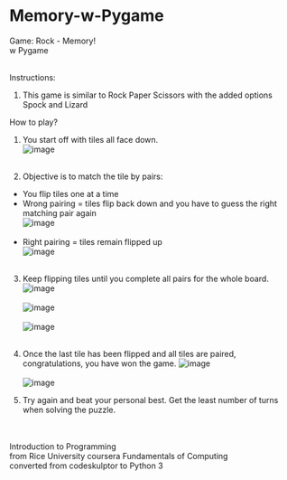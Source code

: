 # Memory-w-Pygame

Game: Rock - Memory!<br>
w Pygame<br><br>

Instructions:<br>
1. This game is similar to Rock Paper Scissors with the added options Spock and Lizard<br>

How to play?<br>
1. You start off with tiles all face down.<br>
![image](https://user-images.githubusercontent.com/98131995/210922150-7f49c442-d42c-4107-bdcb-17fc779d6abc.png)<br><br>

2. Objective is to match the tile by pairs:<br>
  - You flip tiles one at a time<br>
  - Wrong pairing = tiles flip back down and you have to guess the right matching pair again<br>
  ![image](https://user-images.githubusercontent.com/98131995/210922927-1e801311-6fcf-46ed-b2a5-77bcd14ec1fb.png)<br><br>
  - Right pairing = tiles remain flipped up<br>
  ![image](https://user-images.githubusercontent.com/98131995/210923023-0c03bea1-55b2-4850-88d5-6940c0dcfb40.png)<br><br>

3. Keep flipping tiles until you complete all pairs for the whole board.<br>
  ![image](https://user-images.githubusercontent.com/98131995/210923103-7eb255f5-ce4d-46bd-83df-69c03256456c.png)<br><br>
  ![image](https://user-images.githubusercontent.com/98131995/210923183-a4b7db85-eda9-43fb-9bd4-aab41b7ae043.png)<br><br>
  ![image](https://user-images.githubusercontent.com/98131995/210923281-ad4232f7-86da-487c-8cc7-d044a0cbaaa8.png)<br><br>
  
4. Once the last tile has been flipped and all tiles are paired, congratulations, you have won the game.
  ![image](https://user-images.githubusercontent.com/98131995/210923392-ab3cb4d5-1574-4c17-85b0-d323a7cc0b93.png)<br><br>
  ![image](https://user-images.githubusercontent.com/98131995/210922783-b36e702d-4ce3-4621-b5e1-e07ee7062fa1.png)

5. Try again and beat your personal best. Get the least number of turns when solving the puzzle.

<br><br>
Introduction to Programming<br>
from Rice University coursera Fundamentals of Computing<br>
converted from codeskulptor to Python 3
